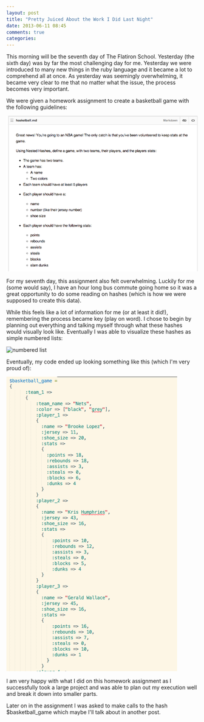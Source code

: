 ```yaml
---
layout: post
title: "Pretty Juiced About the Work I Did Last Night"
date: 2013-06-11 08:45
comments: true
categories: 
---
```

This morning will be the seventh day of The Flatiron School.  Yesterday (the sixth day) was by far the most challenging day for me.  Yesterday we were introduced to many new things in the ruby language and it became a lot to comprehend all at once.  As yesterday was seemingly overwhelming, it became very clear to me that no matter what the issue, the process becomes very important.

We were given a homework assignment to create a basketball game with the following guidelines:

![homework guidelines](/images/Screen1.png)


For my seventh day, this assignment also felt overwhelming.  Luckily for me (some would say), I have an hour long bus commute going home so it was a great opportunity to do some reading on hashes (which is how we were supposed to create this data).

While this feels like a lot of information for me (or at least it did!), remembering the process became key (play on word).  I chose to begin by planning out everything and talking myself through what these hashes would visually look like.  Eventually I was able to visualize these hashes as simple numbered lists:

![numbered list](http://3.bp.blogspot.com/-wk8cXlINClk/UTBiAHyIO0I/AAAAAAAAA3g/qu3POwCibd0/s1600/03-Finished+Multilevel+List.png)

Eventually, my code ended up looking something like this (which I'm very proud of):

![my code](../images/Screen2.png)

I am very happy with what I did on this homework assignment as I successfully took a large project and was able to plan out my execution well and break it down into smaller parts.

Later on in the assignment I was asked to make calls to the hash $basketball_game which maybe I'll talk about in another post.